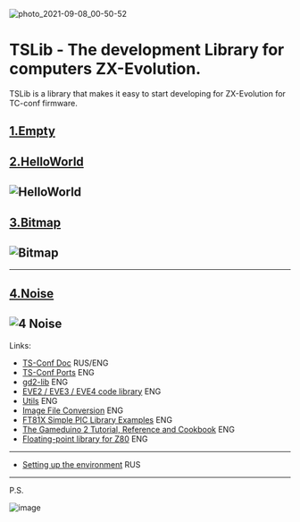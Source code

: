 ![photo_2021-09-08_00-50-52](https://user-images.githubusercontent.com/23453697/132415521-27c850da-0cb0-498a-9ad0-c407dc6797d3.jpg)

# TSLib - The development Library for computers ZX-Evolution.

TSLib is a library that makes it easy to start developing for ZX-Evolution for TC-conf firmware.


[1.Empty](https://github.com/DeadlyKom/TSLib/tree/main/Examples/1.Empty)
---
[2.HelloWorld](https://github.com/DeadlyKom/TSLib/tree/main/Examples/2.HelloWorld)
---
![HelloWorld](https://user-images.githubusercontent.com/23453697/132561293-cb0fe5b7-1905-4e2f-9cea-94e4b8654df1.gif)
---
[3.Bitmap](https://github.com/DeadlyKom/TSLib/tree/main/Examples/3.Bitmap)
---
![Bitmap](https://user-images.githubusercontent.com/23453697/132960607-2a8d8a36-bc4c-4ffb-9cc7-b18b147dddaf.gif)
---
---
[4.Noise](https://github.com/DeadlyKom/TSLib/tree/main/Examples/4.Noise)
---
![4 Noise](https://user-images.githubusercontent.com/23453697/134525488-571f0d9e-f5f2-4882-9765-77a168702935.gif)
---

Links:
- [TS-Conf Doc](https://github.com/tslabs/zx-evo/tree/master/pentevo/docs/TSconf) RUS/ENG
- [TS-Conf Ports](https://onedrive.live.com/Edit.aspx?resid=D0F740FDE3F507EB!1163&wd=cpe) ENG
- [gd2-lib](https://github.com/Godzil/gd2-lib) ENG
- [EVE2 / EVE3 / EVE4 code library](https://github.com/RudolphRiedel/FT800-FT813) ENG
- [Utils](https://brtchip.com/eve-toolchains/#ESD4) ENG
- [Image File Conversion](https://www.ftdichip.com/Support/Documents/AppNotes/AN_303%20FT800%20Image%20File%20Conversion.pdf) ENG
- [FT81X Simple PIC Library Examples](https://brtchip.com/wp-content/uploads/Support/Documentation/Application_Notes/ICs/EVE/BRT_AN_014_FT81X_Simple_PIC_Library_Examples.pdf) ENG
- [The Gameduino 2 Tutorial, Reference and Cookbook](https://trello.com/c/DSUEa9z7/23-ft812) ENG
- [Floating-point library for Z80](https://github.com/DW0RKiN/Floating-point-Library-for-Z80#binary16-half) ENG
---
- [Setting up the environment](https://hype.retroscene.org/blog/dev/946.html) RUS
***
P.S.

![image](https://user-images.githubusercontent.com/23453697/132416253-8506589c-a34b-4fe9-81af-08fb835544b4.png)

